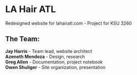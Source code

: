 # LA Hair ATL
Redesigned website for lahairatl.com - Project for KSU 3260

## The Team:  
  **Jay Harris** - Team lead, website architect  
  **Azeneth Mendoza** - Design, research  
  **Greg Allen** - Documentation, project notebook  
  **Owen Shuliger** - Site organization, presentation  
				
